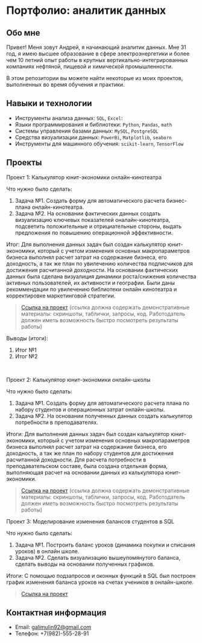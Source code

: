 # Портфолио: аналитик данных

## Обо мне 

Привет! Меня зовут Андрей, я начинающий аналитик данных. 
Мне 31 год, я имею высшее образование в сфере электроэнергетики и более чем 10 летний опыт работы в крупных вертикально-интегрированных компаниях нефтяной, пищевой и химической промышленности.

В этом репозитории вы можете найти некоторые из моих проектов, выполненных во время обучения и практики.
<br>

## Навыки и технологии
- Инструменты анализа данных: ``SQL``, ``Excel``: 
- Языки программирования и библиотеки: ``Python``, ``Pandas``, ``math`` 
- Системы управления базами данных: ``MySQL``, ``PostgreSQL``
- Средства визуализации данных: ``PowerBi``, ``Matplotlib``, ``seaborn``
- Инструменты для машинного обучения: ``scikit-learn``, ``TensorFlow``



## Проекты
<p> Проект 1: Калькулятор юнит-экономики онлайн-кинотеатра</p>
<p>Что нужно было сделать:<p>
<ol>
 <li>Задача №1. Создать форму для автоматического расчета бизнес-плана онлайн-кинотеатра. </li>
  <li>Задача №2. На основании фактических данных создать визуализацию ключевых показателей оналайн-кинотеатра, подсветить положительные и отрициательные стороны, выдать предложения по повышению операционной эффективности. </li>
</ol>

<p>Итог: Для выполнения данных задач был создан калькулятор юнит-экономики, который с учетом изменения основных макропараметров бизнеса выполнял расчет затрат на содержание бизнеса, его доходность, а так же план по увилечению количества подписчиков для достижения расчитанной доходности. На основании фактических данных была сделана визуалиция динамики роста/снижения количества активных пользователей, их активности и географии. Были даны рекоммендации по увилечению библиотеки онлайн кинотеатра и корректировке маркетинговой стратегии.


> <a href="https://github.com/Skyproportfolio/data-analytics-5month/blob/main/Проект%20№1.xlsx">Ссылка на проект</a>
  (ссылка должна содержать демонстративные материалы: скриншоты, таблички, запросы, код. Работодатель должен иметь возможность быстро посмотреть результаты работы)

<p>Выводы (итоги):<p>
<ol>
  <li>Итог №1</li>
  <li>Итог №2</li>
</ol>
<br> 

<p> Проект 2: Калькулятор юнит-экономики онлайн-школы</p>
<p>Что нужно было сделать:<p>
<ol>
  <li>Задача №1. Создать форму для автоматического расчета плана по набору студентов и операционных затрат онлайн-школы. </li>
  <li>Задача №2. На основании полученных данных создать калькулятор потребности в преподавателях. </li>
</ol>

<p>Итоги: Для выполнения данных задач был создан калькулятор юнит-экономики, который с учетом изменения основных макропараметров бизнеса выполнял расчет затрат на содержание бизнеса, его доходность, а так же план по набору студентов для достижения расчитанной доходности. Для расчета потребности в преподавательском составе, была создана отдельная форма, выполняющая расчет на основании данных из калькулятора юнит-экономики. 

> <a href="https://drive.google.com/drive/folders/11HcEeqniyrCMjuwHZ0GLysX0A2SEv-_x">Ссылка на проект</a>
 (ссылка должна содержать демонстративные материалы: скриншоты, таблички, запросы, код. Работодатель должен иметь возможность быстро посмотреть результаты работы)


<p>Проект 3: Моделирование изменения балансов студентов в SQL</p> 
<p>Что нужно было сделать:<p>
<ol>
  <li>Задача №1. Построить баланс уроков (динамика покупки и списания уроков) в онлайн школе.</li>
  <li>Задача №2. Сделать визуализацию вышеупомянутого баланса, сделать выводы на основании полученных графиков. </li>
</ol>

<p>Итоги: С помощью подзапросов и оконных функций в SQL  был построен график изменения баланса уроков на счетах учеников в онлайн-школе.

> <a href="https://github.com/galimulin92/Andrey/blob/main/Проект%20№3.docx">Ссылка на проект</a>

## Контактная информация
- Email: galimulin92@gmail.com
- Телефон: +7(982)-555-28-91
